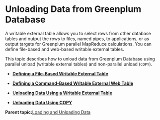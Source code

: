 # Unloading Data from Greenplum Database 

A writable external table allows you to select rows from other database tables and output the rows to files, named pipes, to applications, or as output targets for Greenplum parallel MapReduce calculations. You can define file-based and web-based writable external tables.

This topic describes how to unload data from Greenplum Database using parallel unload \(writable external tables\) and non-parallel unload \(`COPY`\).

-   **[Defining a File-Based Writable External Table](../../load/topics/g-defining-a-file-based-writable-external-table.html)**  

-   **[Defining a Command-Based Writable External Web Table](../../load/topics/g-defining-a-command-based-writable-external-web-table.html)**  

-   **[Unloading Data Using a Writable External Table](../../load/topics/g-unloading-data-using-a-writable-external-table.html)**  

-   **[Unloading Data Using COPY](../../load/topics/g-unloading-data-using-copy.html)**  


**Parent topic:**[Loading and Unloading Data](../../load/topics/g-loading-and-unloading-data.html)

